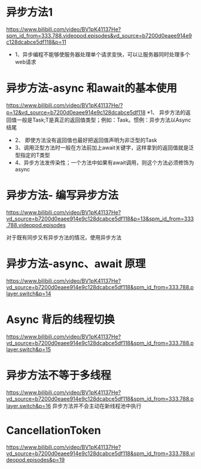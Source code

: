 # 异步方法1
https://www.bilibili.com/video/BV1pK41137He?spm_id_from=333.788.videopod.episodes&vd_source=b7200d0eaee914e9c128dcabce5df118&p=11

* 1、异步编程不能够使服务器处理单个请求变快，可以让服务器同时处理多个web请求
# 异步方法-async 和await的基本使用
https://www.bilibili.com/video/BV1pK41137He/?p=12&vd_source=b7200d0eaee914e9c128dcabce5df118
*1、 异步方法的返回值一般是Task<T>;T是真正的返回值类型；例如：Task<int>。惯例：异步方法以Async结尾
* 2、 即使方法没有返回值也最好把返回值声明为非泛型的Task
*  3、调用泛型方法时一般在方法前加上await关键字，这样拿到的返回值就是泛型指定的T类型
* 4、异步方法发传染性；一个方法中如果有await调用，则这个方法必须修饰为async

# 异步方法- 编写异步方法
https://www.bilibili.com/video/BV1pK41137He?vd_source=b7200d0eaee914e9c128dcabce5df118&p=13&spm_id_from=333.788.videopod.episodes

对于既有同步又有异步方法的情况，使用异步方法

# 异步方法-async、await 原理
https://www.bilibili.com/video/BV1pK41137He?vd_source=b7200d0eaee914e9c128dcabce5df118&spm_id_from=333.788.player.switch&p=14

# Async 背后的线程切换
https://www.bilibili.com/video/BV1pK41137He?vd_source=b7200d0eaee914e9c128dcabce5df118&spm_id_from=333.788.player.switch&p=15

# 异步方法不等于多线程
https://www.bilibili.com/video/BV1pK41137He?vd_source=b7200d0eaee914e9c128dcabce5df118&spm_id_from=333.788.player.switch&p=16
  异步方法并不会主动在新线程池中执行
#  CancellationToken
https://www.bilibili.com/video/BV1pK41137He?vd_source=b7200d0eaee914e9c128dcabce5df118&spm_id_from=333.788.videopod.episodes&p=19
